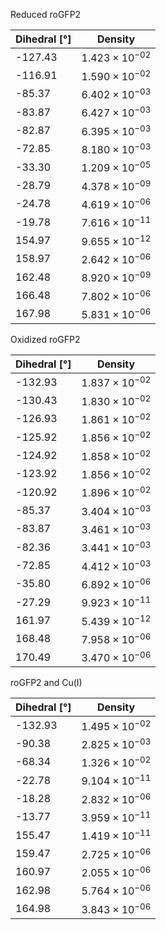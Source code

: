 Reduced roGFP2

| Dihedral [°] | Density |
|-----------|-----------|
| -127.43 | $1.423 \times 10^{-02}$ |
| -116.91 | $1.590 \times 10^{-02}$ |
| -85.37 | $6.402 \times 10^{-03}$ |
| -83.87 | $6.427 \times 10^{-03}$ |
| -82.87 | $6.395 \times 10^{-03}$ |
| -72.85 | $8.180 \times 10^{-03}$ |
| -33.30 | $1.209 \times 10^{-05}$ |
| -28.79 | $4.378 \times 10^{-09}$ |
| -24.78 | $4.619 \times 10^{-06}$ |
| -19.78 | $7.616 \times 10^{-11}$ |
| 154.97 | $9.655 \times 10^{-12}$ |
| 158.97 | $2.642 \times 10^{-06}$ |
| 162.48 | $8.920 \times 10^{-09}$ |
| 166.48 | $7.802 \times 10^{-06}$ |
| 167.98 | $5.831 \times 10^{-06}$ |

Oxidized roGFP2

| Dihedral [°] | Density |
|-----------|-----------|
| -132.93 | $1.837 \times 10^{-02}$ |
| -130.43 | $1.830 \times 10^{-02}$ |
| -126.93 | $1.861 \times 10^{-02}$ |
| -125.92 | $1.856 \times 10^{-02}$ |
| -124.92 | $1.858 \times 10^{-02}$ |
| -123.92 | $1.856 \times 10^{-02}$ |
| -120.92 | $1.896 \times 10^{-02}$ |
| -85.37 | $3.404 \times 10^{-03}$ |
| -83.87 | $3.461 \times 10^{-03}$ |
| -82.36 | $3.441 \times 10^{-03}$ |
| -72.85 | $4.412 \times 10^{-03}$ |
| -35.80 | $6.892 \times 10^{-06}$ |
| -27.29 | $9.923 \times 10^{-11}$ |
| 161.97 | $5.439 \times 10^{-12}$ |
| 168.48 | $7.958 \times 10^{-06}$ |
| 170.49 | $3.470 \times 10^{-06}$ |

roGFP2 and Cu(I)

| Dihedral [°] | Density |
|-----------|-----------|
| -132.93 | $1.495 \times 10^{-02}$ |
| -90.38 | $2.825 \times 10^{-03}$ |
| -68.34 | $1.326 \times 10^{-02}$ |
| -22.78 | $9.104 \times 10^{-11}$ |
| -18.28 | $2.832 \times 10^{-06}$ |
| -13.77 | $3.959 \times 10^{-11}$ |
| 155.47 | $1.419 \times 10^{-11}$ |
| 159.47 | $2.725 \times 10^{-06}$ |
| 160.97 | $2.055 \times 10^{-06}$ |
| 162.98 | $5.764 \times 10^{-06}$ |
| 164.98 | $3.843 \times 10^{-06}$ |
